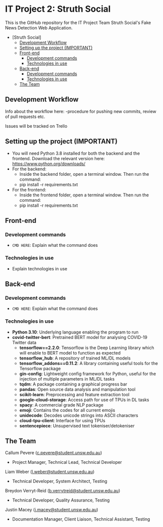 # IT Project 2: Struth Social
This is the GitHub repository for the IT Project Team Struth Social's Fake News Detection Web Application.

- [Struth Social]
  - [Development Workflow](#development-workflow)
  - [Setting up the project (IMPORTANT)](#setting-up-the-project-important)
  - [Front-end](#front-end)
    - [Development commands](#development-commands)
    - [Technologies in use](#technologies-in-use)
  - [Back-end](#back-end)
    - [Development commands](#development-commands-1)
    - [Technologies in use](#technologies-in-use-1)
  - [The Team](#the-team)

## Development Workflow

Info about the workflow here:
-procedure for pushing new commits, review of pull requests etc.

Issues will be tracked on Trello


## Setting up the project (IMPORTANT)
- You will need Python 3.8 installed for both the backend and the frontend. Download the relevant version here: https://www.python.org/downloads/
- For the backend:
  - Inside the backend folder, open a terminal window. Then run the command: 
  - pip install -r requirements.txt
- For the frontend:
  - Inside the frontend folder, open a terminal window. Then run the command: 
  - pip install -r requirements.txt

## Front-end

### Development commands
- ```CMD HERE```: Explain what the command does

### Technologies in use
- Explain technologies in use

## Back-end

### Development commands
- ```CMD HERE```: Explain what the command does

### Technologies in use
- **Python 3.10**: Underlying language enabling the program to run
- **covid-twitter-bert**: Pretrained BERT model for analysing COVID-19 Twitter data
  - **tensorflow==2.2.0**: Tensorflow is the Deep Learning library which will enable to BERT model to function as expected
  - **tensorflow_hub**: A repository of trained ML/DL models
  - **tensorflow_addons==0.11.2**: A library containing useful tools for the Tensorflow package
  - **gin-config**: Lightweight config framework for Python, useful for the injection of multiple parameters in ML/DL tasks
  - **tqdm**: A package containing a graphical progress bar
  - **pandas**: Open source data analysis and manipulation tool
  - **scikit-learn**: Preprocessing and feature extraction tool
  - **google-cloud-storage**: Access path for use of TPUs in DL tasks
  - **spacy**: A commercial grade NLP package
  - **emoji**: Contains the codes for all current emojis
  - **unidecode**: Decodes unicode strings into ASCII characters
  - **cloud-tpu-client**: Interface for using TPUs
  - **sentencepiece**: Unsupervised text tokeniser/detokeniser

## The Team
Callum Pevere  (c.pevere@student.unsw.edu.au)
- Project Manager, Technical Lead, Technical Developer 

Liam Weber (l.weber@student.unsw.edu.au)
- Technical Developer, System Architect, Testing

Breydon Verryt-Reid (b.verrytreid@student.unsw.edu.au)
- Technical Developer, Quality Assurance, Testing  

Justin Macey (j.macey@student.unsw.edu.au) 
- Documentation Manager, Client Liaison, Technical Assistant, Testing  
